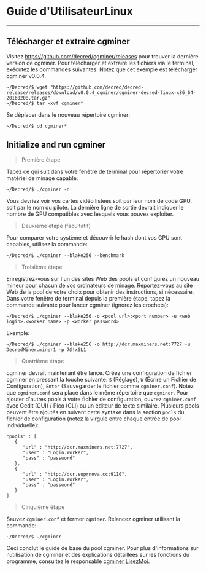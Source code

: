 # **<i class="fa fa-linux"></i> Guide d'UtilisateurLinux**

---

## **<i class="fa fa-download"></i> Télécharger et extraire cgminer**

Visitez https://github.com/decred/cgminer/releases pour trouver la dernière version de cgminer. Pour télécharger et extraire les fichiers via le terminal, exécutez les commandes suivantes. Notez que cet exemple est télécharger cgminer v0.0.4.

```no-highlight
~/Decred/$ wget "https://github.com/decred/decred-release/releases/download/v0.0.4_cgminer/cgminer-decred-linux-x86_64-20160208.tar.gz"
~/Decred/$ tar -xvf cgminer*
```

Se déplacer dans le nouveau répertoire cgminer:

```
~/Decred/$ cd cgminer*
```

## **<i class="fa fa-play-circle"></i> Initialize and run cgminer**

> Première étape

Tapez ce qui suit dans votre fenêtre de terminal pour répertorier votre matériel de minage capable:

```no-highlight
~/Decred/$ ./cgminer -n
```

Vous devriez voir vos cartes vidéo listées soit par leur nom de code GPU, soit par le nom du pilote. La dernière ligne de sortie devrait indiquer le nombre de GPU compatibles avec lesquels vous pouvez exploiter.

> Deuxième étape (facultatif)

Pour comparer votre système et découvrir le hash dont vos GPU sont capables, utilisez la commande:

```no-highlight
~/Decred/$ ./cgminer --blake256 --benchmark
```

> Troisième étape

Enregistrez-vous sur l'un des sites Web des pools et configurez un nouveau mineur pour chacun de vos ordinateurs de minage. Reportez-vous au site Web de la pool de votre choix pour obtenir des instructions, si nécessaire. Dans votre fenêtre de terminal depuis la première étape, tapez la commande suivante pour lancer cgminer (ignorez les crochets):

```no-highlight
~/Decred/$ ./cgminer --blake256 -o <pool url>:<port number> -u <web login>.<worker name> -p <worker password>
```

Exemple:

```no-highlight
~/Decred/$ ./cgminer --blake256 -o http://dcr.maxminers.net:7727 -u DecredMiner.miner1 -p 7@!x5L1
```

> Quatrième étape

cgminer devrait maintenant être lancé. Créez une configuration de fichier cgminer en pressant la touche suivante: `S` (Réglage), `W` (Écrire un Fichier de Configuration), `Enter` (Sauvegarder le fichier comme `cgminer.conf`). Notez que `cgminer.conf` sera placé dans le même répertoire  que `cgminer`. Pour ajouter d'autres pools à votre fichier de configuration, ouvrez `cgminer.conf` avec Gedit (GUI) / Pico (CLI) ou un éditeur de texte similaire. Plusieurs pools peuvent être ajoutés en suivant cette syntaxe dans la section `pools` du fichier de configuration (notez la virgule entre chaque entrée de pool individuelle):

```no-highlight
"pools" : [
   {
      "url" : "http://dcr.maxminers.net:7727",
      "user" : "Login.Worker",
      "pass" : "password"
   },
   {
      "url" : "http://dcr.suprnova.cc:9110",
      "user" : "Login.Worker",
      "pass" : "password"
   }
]
```

> Cinquième étape

Sauvez `cgminer.conf` et fermer `cgminer`. Relancez cgminer utilisant la commande:

```no-highlight
~/Decred/$ ./cgminer
```

Ceci conclut le guide de base du pool cgminer. Pour plus d'informations sur l'utilisation de cgminer et des explications détaillées sur les fonctions du programme, consultez le responsable [cgminer LisezMoi](https://github.com/decred/cgminer/blob/3.7/README).